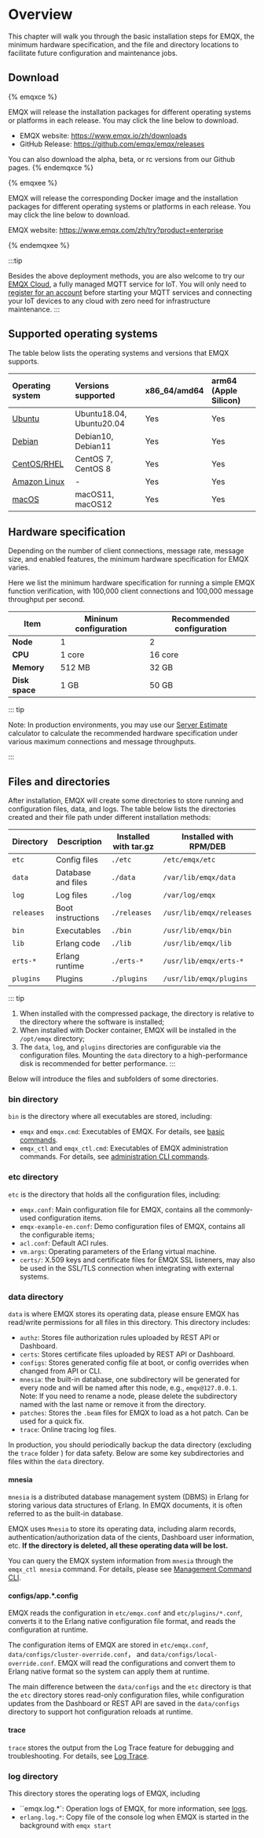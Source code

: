 # Overview

This chapter will walk you through the basic installation steps for EMQX, the minimum hardware specification, and the file and directory locations to facilitate future configuration and maintenance jobs.

## Download

{% emqxce %}

EMQX will release the installation packages for different operating systems or platforms in each release. You may click the line below to download.

- EMQX website: <https://www.emqx.io/zh/downloads>
- GitHub Release: <https://github.com/emqx/emqx/releases>

You can also download the alpha, beta, or rc versions from our Github pages.
{% endemqxce %}

{% emqxee %}

EMQX will release the corresponding Docker image and the installation packages for different operating systems or platforms in each release. You may click the line below to download.

EMQX website: <https://www.emqx.com/zh/try?product=enterprise>

{% endemqxee %}

:::tip

Besides the above deployment methods, you are also welcome to try our [EMQX Cloud](https://www.emqx.com/en/cloud), a fully managed MQTT service for IoT. You will only need to [register for an account](https://www.emqx.com/en/signup?continue=https://www.emqx.com/en/cloud) before starting your MQTT services and connecting your IoT devices to any cloud with zero need for infrastructure maintenance.
:::

## Supported operating systems

The table below lists the operating systems and versions that EMQX supports.

| Operating system                          | Versions supported       | x86_64/amd64 | arm64 (Apple Silicon) |
| :---------------------------------------- | :----------------------- | :----------- | :-------------------- |
| [Ubuntu](./install-ubuntu.md)             | Ubuntu18.04, Ubuntu20.04 | Yes          | Yes                   |
| [Debian](./install-debian.md)             | Debian10, Debian11       | Yes          | Yes                   |
| [CentOS/RHEL](./install-centos.md)        | CentOS 7, CentOS 8       | Yes          | Yes                   |
| [Amazon Linux](./install-amazon-linux.md) | -                        | Yes          | Yes                   |
| [macOS](./install-macOS.md)               | macOS11, macOS12         | Yes          | Yes                   |

## Hardware specification

Depending on the number of client connections, message rate, message size, and enabled features, the minimum hardware specification for EMQX varies.

Here we list the minimum hardware specification for running a simple EMQX function verification, with 100,000 client connections and 100,000 message throughput per second.

| Item           | Mininum configuration | Recommended configuration |
| -------------- | --------------------- | ------------------------- |
| **Node**       | 1                     | 2                         |
| **CPU**        | 1 core                | 16 core                   |
| **Memory**     | 512 MB                | 32 GB                     |
| **Disk space** | 1 GB                  | 50 GB                     |

::: tip

Note: In production environments, you may use our [Server Estimate](https://www.emqx.com/en/server-estimate) calculator to calculate the recommended hardware specification under various maximum connections and message throughputs.

:::

## Files and directories

After installation, EMQX will create some directories to store running and configuration files, data, and logs. The table below lists the directories created and their file path under different installation methods:

| Directory  | Description        | Installed with tar.gz | Installed with RPM/DEB   |
| ---------- | ------------------ | --------------------- | ------------------------ |
| `etc`      | Config files       | `./etc`               | `/etc/emqx/etc`          |
| `data`     | Database and files | `./data`              | `/var/lib/emqx/data`     |
| `log`      | Log files          | `./log`               | `/var/log/emqx`          |
| `releases` | Boot instructions  | `./releases`          | `/usr/lib/emqx/releases` |
| `bin`      | Executables        | `./bin`               | `/usr/lib/emqx/bin`      |
| `lib`      | Erlang code        | `./lib`               | `/usr/lib/emqx/lib`      |
| `erts-*`   | Erlang runtime     | `./erts-*`            | `/usr/lib/emqx/erts-*`   |
| `plugins`  | Plugins            | `./plugins`           | `/usr/lib/emqx/plugins`  |

::: tip

1. When installed with the compressed package, the directory is relative to the directory where the software is installed;
2. When installed with Docker container, EMQX will be installed in the `/opt/emqx` directory;
3. The `data`, `log`, and `plugins` directories are configurable via the configuration files. Mounting the `data` directory to a high-performance disk is recommended for better performance.
   :::

Below will introduce the files and subfolders of some directories.

### bin directory

`bin` is the directory where all executables are stored, including:

- `emqx` and `emqx.cmd`: Executables of EMQX. For details, see [basic commands](../admin/cli.md).
- `emqx_ctl` and `emqx_ctl.cmd`: Executables of EMQX administration commands. For details, see [administration CLI commands](../admin/cli.md).

### etc directory

`etc` is the directory that holds all the configuration files, including:

- `emqx.conf`: Main configuration file for EMQX, contains all the commonly-used configuration items.
- `emqx-example-en.conf`: Demo configuration files of EMQX, contains all the configurable items;
- `acl.conf`: Default ACl rules.
- `vm.args`: Operating parameters of the Erlang virtual machine.
- `certs/`: X.509 keys and certificate files for EMQX SSL listeners, may also be used in the SSL/TLS connection when integrating with external systems.

### data directory

`data` is where EMQX stores its operating data, please ensure EMQX has read/write permissions for all files in this directory. This directory includes:

- `authz`: Stores file authorization rules uploaded by REST API or Dashboard.
- `certs`: Stores certificate files uploaded by REST API or Dashboard.
- `configs`: Stores generated config file at boot, or config overrides when changed from API or CLI.
- `mnesia`: the built-in database, one subdirectory will be generated for every node and will be named after this node, e.g., `emqx@127.0.0.1`. Note: If you need to rename a node, please delete the subdirectory named with the last name or remove it from the directory.
- `patches`: Stores the `.beam` files for EMQX to load as a hot patch. Can be used for a quick fix.
- `trace`: Online tracing log files.

In production, you should periodically backup the data directory (excluding the `trace` folder )  for data safety. Below are some key subdirectories and files within the `data` directory. 

#### mnesia

`mnesia` is a distributed database management system (DBMS) in Erlang for storing various data structures of Erlang. In EMQX documents, it is often referred to as the built-in database.

EMQX uses `Mnesia` to store its operating data, including alarm records, authentication/authorization data of the cients, Dashboard user information, etc. **If the directory is deleted, all these operating data will be lost.**

You can query the EMQX system information from `mnesia`  through the `emqx_ctl mnesia` command. For details, please see [Management Command CLI](https://docs.emqx.com/en/enterprise/v4.4/advanced/cli.html).

#### configs/app.*.config

EMQX reads the configuration in `etc/emqx.conf` and `etc/plugins/*.conf`, converts it to the Erlang native configuration file format, and reads the configuration at runtime.

The configuration items of EMQX are stored in `etc/emqx.conf`, `data/configs/cluster-override.conf`， and `data/configs/local-override.conf`. EMQX will read the configurations and convert them to Erlang native format so the system can apply them at runtime.

The main difference between the `data/configs` and the `etc` directory is that the `etc` directory stores read-only configuration files, while configuration updates from the Dashboard or REST API are saved in the `data/configs` directory to support hot configuration reloads at runtime.

#### trace

`trace` stores the output from the Log Trace feature for debugging and troubleshooting. For details, see [Log Trace](../observability/tracer.md).

### log directory

This directory stores the operating logs of EMQX, including

- ``emqx.log.*`: Operation logs of EMQX, for more information, see [logs](../observability/log.md).
- `erlang.log.*`: Copy file of the console log when EMQX is started in the background with `emqx start`
